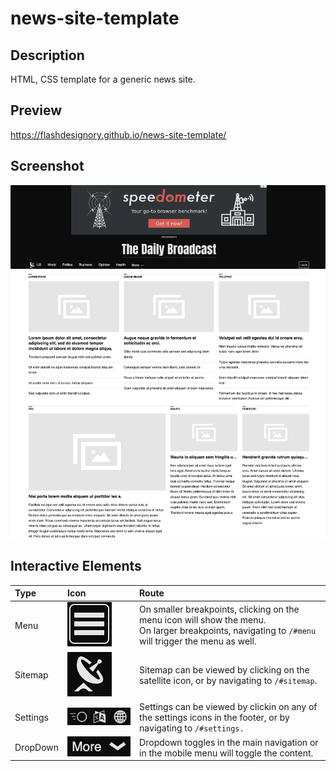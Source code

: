 # news-site-template

## Description

HTML, CSS template for a generic news site.

## Preview

https://flashdesignory.github.io/news-site-template/

## Screenshot

![screenshot](./preview.png)

## Interactive Elements

| Type   |      Icon      |  Route |
|:---------|:-------------|:------|
| Menu | ![screenshot](./preview-menu.png) | On smaller breakpoints, clicking on the menu icon will show the menu.<br/>On larger breakpoints, navigating to `/#menu` will trigger the menu as well. |
| Sitemap | ![screenshot](./preview-logo.png) | Sitemap can be viewed by clicking on the satellite icon, or by navigating to `/#sitemap`. |
| Settings | ![screenshot](./preview-settings.png) | Settings can be viewed by clickin on any of the settings icons in the footer, or by navigating to `/#settings.` |
| DropDown | ![screenshot](./preview-dropdown.png) | Dropdown toggles in the main navigation or in the mobile menu will toggle the content. |

